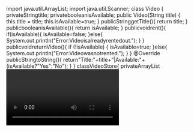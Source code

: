 import java.util.ArrayList; 
import java.util.Scanner; 
class Video { 
privateStringtitle; 
privatebooleanisAvailable; 
public Video(String title) { 
this.title = title; 
this.isAvailable=true; 
} 
publicStringgetTitle(){ return 
title; 
} 
publicbooleanisAvailable(){ 
return isAvailable; 
} 
publicvoidrent(){ 
if(isAvailable){
isAvailable=false; 
}else{ 
System.out.println("Error:Videoisalreadyrentedout."); 
} 
} 
publicvoidreturnVideo(){ if 
(!isAvailable) { 
isAvailable=true; 
}else{ 
System.out.println("Error:Videowasnotrented."); 
} 
} 
@Override 
publicStringtoString(){ 
return"Title:"+title+"|Available:"+(isAvailable?"Yes":"No"); 
} 
} 
classVideoStore{ 
privateArrayList<Video>inventory; 
publicVideoStore(){ 
inventory=newArrayList<>(); 
} 
publicvoidaddVideo(Stringtitle){ for 
(Video video : inventory) { 
if (video.getTitle().equalsIgnoreCase(title)) { 
System.out.println("Error:Videoalreadyexistsintheinventory."); 
return; 
} 
} 
inventory.add(newVideo(title));
System.out.println("Videoaddedsuccessfully:"+title); 
} 
publicvoidlistInventory(){ 
if(inventory.isEmpty()){ 
System.out.println("Novideosininventory."); 
}else{ 
System.out.println("Inventory:"); 
for (int i = 0; i < inventory.size(); i++) { 
System.out.println((i+1)+"."+inventory.get(i)); 
} 
} 
} 
publicvoidrentVideo(Stringtitle){ for 
(Video video : inventory) { 
if(video.getTitle().equalsIgnoreCase(title)){ if 
(video.isAvailable()) { 
video.rent(); 
System.out.println("Yourented:"+title); 
}else { 
System.out.println("Videoiscurrentlyunavailable."); 
} 
return; 
} 
} 
System.out.println("Error:Videonotfoundininventory."); 
} 
publicvoidreturnVideo(Stringtitle){ 
for (Video video : inventory) { 
if(video.getTitle().equalsIgnoreCase(title)){ if 
(!video.isAvailable()) {
video.returnVideo(); 
System.out.println("Youreturned:"+title); 
}else { 
System.out.println("Error:Videowasnotrented."); 
} 
return; 
} 
} 
System.out.println("Error:Videonotfoundininventory."); 
} 
} 
publicclassVideoRentalSystem{ 
public static void main(String[] args) { 
VideoStore store = new VideoStore(); 
Scannerscanner=newScanner(System.in); 
while (true) { 
System.out.println("\n---VideoRentalStore---"); 
System.out.println("1. Add Video"); 
System.out.println("2. List Inventory"); 
System.out.println("3. Rent Video"); 
System.out.println("4. Return Video"); 
System.out.println("5. Exit"); 
System.out.print("Enter your choice: "); 
intchoice=-1; 
if (scanner.hasNextInt()) { 
choice=scanner.nextInt(); 
}else { 
System.out.println("Invalidchoice.Pleaseenteranumber."); 
scanner.next(); 
continue; 
} 
scanner.nextLine();
switch(choice){ case 
1: 
System.out.print("Enter video title to add: "); 
StringtitleToAdd=scanner.nextLine().trim(); 
store.addVideo(titleToAdd); 
break; 
case 2: 
store.listInventory(); 
break; 
case3: 
System.out.print("Enter video title to rent: "); 
StringtitleToRent=scanner.nextLine().trim(); 
store.rentVideo(titleToRent); 
break; 
case 4: 
System.out.print("Enter video title to return: "); 
StringtitleToReturn=scanner.nextLine().trim(); 
store.returnVideo(titleToReturn); 
break; 
case 5: 
System.out.println("Exitingthesystem.Goodbye!"); scanner.close(); 
return; 
default: 
System.out.println("Invalidchoice.Pleasetryagain."); 
} 
} 
} 
}[![Review Assignment Due Date](https://classroom.github.com/assets/deadline-readme-button-22041afd0340ce965d47ae6ef1cefeee28c7c493a6346c4f15d667ab976d596c.svg)](https://classroom.github.com/a/i0lX2DJF)
